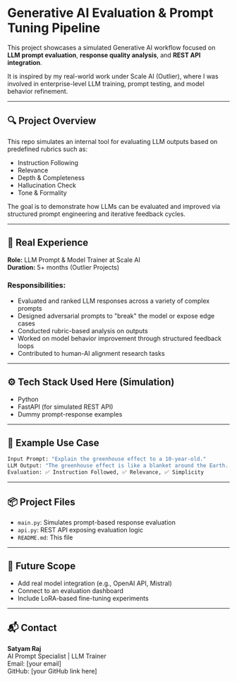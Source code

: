 # Generative AI Evaluation & Prompt Tuning Pipeline

This project showcases a simulated Generative AI workflow focused on **LLM prompt evaluation**, **response quality analysis**, and **REST API integration**.

It is inspired by my real-world work under Scale AI (Outlier), where I was involved in enterprise-level LLM training, prompt testing, and model behavior refinement.

---

## 🔍 Project Overview

This repo simulates an internal tool for evaluating LLM outputs based on predefined rubrics such as:

- Instruction Following  
- Relevance  
- Depth & Completeness  
- Hallucination Check  
- Tone & Formality  

The goal is to demonstrate how LLMs can be evaluated and improved via structured prompt engineering and iterative feedback cycles.

---

## 🧠 Real Experience

**Role:** LLM Prompt & Model Trainer at Scale AI  
**Duration:** 5+ months (Outlier Projects)

### Responsibilities:
- Evaluated and ranked LLM responses across a variety of complex prompts
- Designed adversarial prompts to "break" the model or expose edge cases
- Conducted rubric-based analysis on outputs
- Worked on model behavior improvement through structured feedback loops
- Contributed to human-AI alignment research tasks

---

## ⚙️ Tech Stack Used Here (Simulation)
- Python
- FastAPI (for simulated REST API)
- Dummy prompt-response examples

---

## 🧪 Example Use Case

```python
Input Prompt: "Explain the greenhouse effect to a 10-year-old."
LLM Output: "The greenhouse effect is like a blanket around the Earth..."
Evaluation: ✅ Instruction Followed, ✅ Relevance, ✅ Simplicity
```

---

## 📦 Project Files

- `main.py`: Simulates prompt-based response evaluation
- `api.py`: REST API exposing evaluation logic
- `README.md`: This file

---

## 🚀 Future Scope

- Add real model integration (e.g., OpenAI API, Mistral)
- Connect to an evaluation dashboard
- Include LoRA-based fine-tuning experiments

---

## 📬 Contact

**Satyam Raj**  
AI Prompt Specialist | LLM Trainer  
Email: [your email]  
GitHub: [your GitHub link here]
